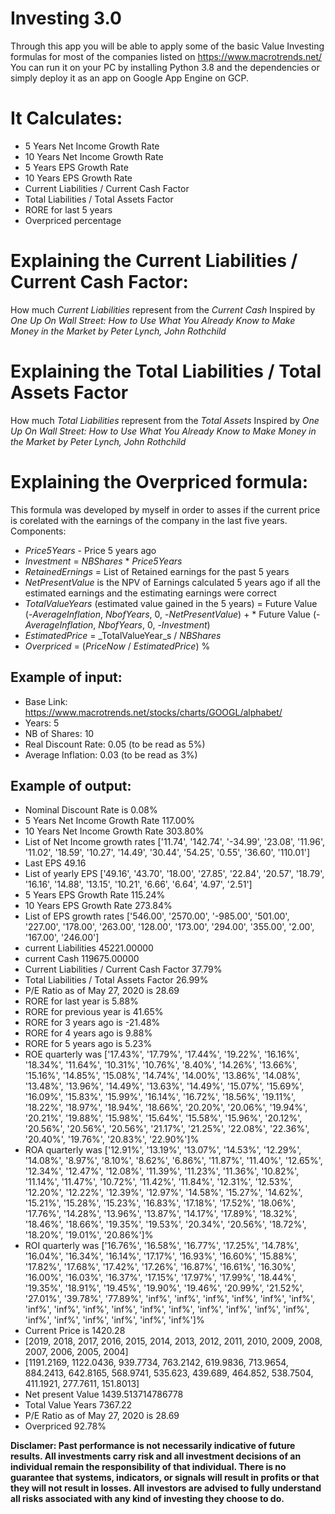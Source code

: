 # Investing 3.0

Through this app you  will be able to apply some of the basic Value Investing formulas for most of the companies listed on https://www.macrotrends.net/
You can run it on your PC by installing Python 3.8 and the dependencies or simply deploy it as an app on Google App Engine on GCP.

# It Calculates:
* 5 Years Net Income Growth Rate 
* 10 Years Net Income Growth Rate 
* 5 Years EPS Growth Rate 
* 10 Years EPS Growth Rate 
* Current Liabilities / Current Cash Factor 
* Total Liabilities / Total Assets Factor 
* RORE for last 5 years
* Overpriced percentage

# Explaining the Current Liabilities / Current Cash Factor:
How much _Current Liabilities_ represent from the _Current Cash_
Inspired by _One Up On Wall Street: How to Use What You Already Know to Make Money in the Market by Peter Lynch, John Rothchild_

# Explaining the Total Liabilities / Total Assets Factor
How much _Total Liabilities_ represent from the _Total Assets_
Inspired by _One Up On Wall Street: How to Use What You Already Know to Make Money in the Market by Peter Lynch, John Rothchild_


# Explaining the Overpriced formula:
This formula was developed by myself in order to asses if the current price is corelated with the earnings of the company in the last five years.
Components:
* _Price5Years_ - Price 5 years ago
* _Investment_ = _NBShares_ * _Price5Years_
* _RetainedErnings_ = List of Retained earnings for the past 5 years
* _NetPresentValue_ is the NPV of Earnings calculated 5 years ago if all the estimated earnings and the estimating earnings were correct
* _TotalValueYears_ (estimated value gained in the 5 years) = Future Value (-_AverageInflation_, _NbofYears_, 0, -_NetPresentValue_) + * Future Value (-_AverageInflation_, _NbofYears_, 0, -_Investment_)
* _EstimatedPrice_ = _TotalValueYear_s / _NBShares_
* _Overpriced_ = (_PriceNow_ / _EstimatedPrice_) %

## Example of input:
* Base Link: https://www.macrotrends.net/stocks/charts/GOOGL/alphabet/
* Years: 5
* NB of Shares: 10
* Real Discount Rate: 0.05 (to be read as 5%)
* Average Inflation: 0.03 (to be read as 3%)

## Example of output:
* Nominal Discount Rate is 0.08%
* 5 Years Net Income Growth Rate 117.00%
* 10 Years Net Income Growth Rate 303.80%
* List of Net Income growth rates ['11.74', '142.74', '-34.99', '23.08', '11.96', '11.02', '18.59', '10.27', '14.49', '30.44', '54.25', '0.55', '36.60', '110.01']
* Last EPS 49.16
* List of yearly EPS ['49.16', '43.70', '18.00', '27.85', '22.84', '20.57', '18.79', '16.16', '14.88', '13.15', '10.21', '6.66', '6.64', '4.97', '2.51']
* 5 Years EPS Growth Rate 115.24%
* 10 Years EPS Growth Rate 273.84%
* List of EPS growth rates ['546.00', '2570.00', '-985.00', '501.00', '227.00', '178.00', '263.00', '128.00', '173.00', '294.00', '355.00', '2.00', '167.00', '246.00']
* current Liabilities 45221.00000
* current Cash 119675.00000
* Current Liabilities / Current Cash Factor 37.79%
* Total Liabilities / Total Assets Factor 26.99%
* P/E Ratio as of May 27, 2020 is 28.69
* RORE for last year is 5.88%
* RORE for previous year is 41.65%
* RORE for 3 years ago is -21.48%
* RORE for 4 years ago is 9.88%
* RORE for 5 years ago is 5.23%
* ROE quarterly was ['17.43%', '17.79%', '17.44%', '19.22%', '16.16%', '18.34%', '11.64%', '10.31%', '10.76%', '8.40%', '14.26%', '13.66%', '15.16%', '14.85%', '15.08%', '14.74%', '14.00%', '13.86%', '14.08%', '13.48%', '13.96%', '14.49%', '13.63%', '14.49%', '15.07%', '15.69%', '16.09%', '15.83%', '15.99%', '16.14%', '16.72%', '18.56%', '19.11%', '18.22%', '18.97%', '18.94%', '18.66%', '20.20%', '20.06%', '19.94%', '20.21%', '19.88%', '15.98%', '15.64%', '15.58%', '15.96%', '20.12%', '20.56%', '20.56%', '20.56%', '21.17%', '21.25%', '22.08%', '22.36%', '20.40%', '19.76%', '20.83%', '22.90%']%
* ROA quarterly was ['12.91%', '13.19%', '13.07%', '14.53%', '12.29%', '14.08%', '8.97%', '8.10%', '8.62%', '6.86%', '11.87%', '11.40%', '12.65%', '12.34%', '12.47%', '12.08%', '11.39%', '11.23%', '11.36%', '10.82%', '11.14%', '11.47%', '10.72%', '11.42%', '11.84%', '12.31%', '12.53%', '12.20%', '12.22%', '12.39%', '12.97%', '14.58%', '15.27%', '14.62%', '15.21%', '15.28%', '15.23%', '16.83%', '17.18%', '17.52%', '18.06%', '17.76%', '14.28%', '13.96%', '13.87%', '14.17%', '17.89%', '18.32%', '18.46%', '18.66%', '19.35%', '19.53%', '20.34%', '20.56%', '18.72%', '18.20%', '19.01%', '20.86%']%
* ROI quarterly was ['16.76%', '16.58%', '16.77%', '17.25%', '14.78%', '16.04%', '16.34%', '16.14%', '17.17%', '16.93%', '16.60%', '15.88%', '17.82%', '17.68%', '17.42%', '17.26%', '16.87%', '16.61%', '16.30%', '16.00%', '16.03%', '16.37%', '17.15%', '17.97%', '17.99%', '18.44%', '19.35%', '18.91%', '19.45%', '19.90%', '19.46%', '20.99%', '21.52%', '27.01%', '39.78%', '77.89%', 'inf%', 'inf%', 'inf%', 'inf%', 'inf%', 'inf%', 'inf%', 'inf%', 'inf%', 'inf%', 'inf%', 'inf%', 'inf%', 'inf%', 'inf%', 'inf%', 'inf%', 'inf%', 'inf%', 'inf%', 'inf%', 'inf%']%
* Current Price is 1420.28
* [2019, 2018, 2017, 2016, 2015, 2014, 2013, 2012, 2011, 2010, 2009, 2008, 2007, 2006, 2005, 2004]
* [1191.2169, 1122.0436, 939.7734, 763.2142, 619.9836, 713.9654, 884.2413, 642.8165, 568.9741, 535.623, 439.689, 464.852, 538.7504, 411.1921, 277.7611, 151.8013]
* Net present Value 1439.513714786778
* Total Value Years 7367.22
* P/E Ratio as of May 27, 2020 is 28.69
* Overpriced 92.78%

**Disclamer: Past performance is not necessarily indicative of future results. All investments carry risk and all investment decisions of an individual remain the responsibility of that individual. There is no guarantee that systems, indicators, or signals will result in profits or that they will not result in losses. All investors are advised to fully understand all risks associated with any kind of investing they choose to do.**
  
